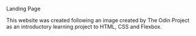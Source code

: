 Landing Page 

This website was created following an image created by The Odin Project as an introductory learning project to HTML, CSS and Flexbox.